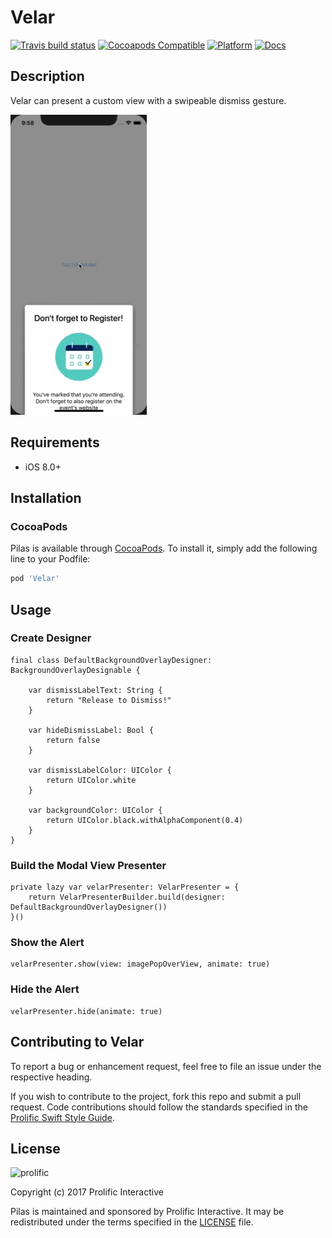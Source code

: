 # Velar

[![Travis build status](https://img.shields.io/travis/prolificinteractive/Velar.svg?style=flat-square)](https://travis-ci.org/prolificinteractive/Velar)
[![Cocoapods Compatible](https://img.shields.io/cocoapods/v/Velar.svg?style=flat-square)](https://img.shields.io/cocoapods/v/Velar.svg)
[![Platform](https://img.shields.io/cocoapods/p/Velar.svg?style=flat-square)](http://cocoadocs.org/docsets/Velar)
[![Docs](https://img.shields.io/cocoapods/metrics/doc-percent/Velar.svg?style=flat-square)](http://cocoadocs.org/docsets/Velar)

## Description

Velar can present a custom view with a swipeable dismiss gesture.

![Velar.gif](Images/Velar.gif)

## Requirements

* iOS 8.0+

## Installation

### CocoaPods
Pilas is available through [CocoaPods](http://cocoapods.org). To install
it, simply add the following line to your Podfile:

```ruby
pod 'Velar'
```
## Usage

### Create Designer 

```
final class DefaultBackgroundOverlayDesigner: BackgroundOverlayDesignable {

    var dismissLabelText: String {
        return "Release to Dismiss!"
    }

    var hideDismissLabel: Bool {
        return false
    }

    var dismissLabelColor: UIColor {
        return UIColor.white
    }

    var backgroundColor: UIColor {
        return UIColor.black.withAlphaComponent(0.4)
    }
}
```

### Build the Modal View Presenter

```
private lazy var velarPresenter: VelarPresenter = {
    return VelarPresenterBuilder.build(designer: DefaultBackgroundOverlayDesigner())
}()
```

### Show the Alert 

```
velarPresenter.show(view: imagePopOverView, animate: true)
```

### Hide the Alert

```
velarPresenter.hide(animate: true)
```


## Contributing to Velar

To report a bug or enhancement request, feel free to file an issue under the respective heading.

If you wish to contribute to the project, fork this repo and submit a pull request. Code contributions should follow the standards specified in the [Prolific Swift Style Guide](https://github.com/prolificinteractive/swift-style-guide).

## License

![prolific](https://s3.amazonaws.com/prolificsitestaging/logos/Prolific_Logo_Full_Color.png)

Copyright (c) 2017 Prolific Interactive

Pilas is maintained and sponsored by Prolific Interactive. It may be redistributed under the terms specified in the [LICENSE] file.

[LICENSE]: ./LICENSE
